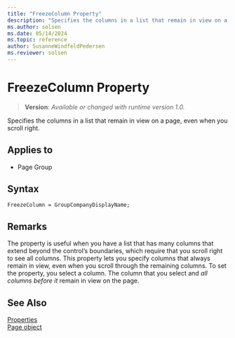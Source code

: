 ```yaml
---
title: "FreezeColumn Property"
description: "Specifies the columns in a list that remain in view on a page, even when you scroll right."
ms.author: solsen
ms.date: 05/14/2024
ms.topic: reference
author: SusanneWindfeldPedersen
ms.reviewer: solsen
---
```

[//]: # (START>DO_NOT_EDIT)
[//]: # (IMPORTANT:Do not edit any of the content between here and the END>DO_NOT_EDIT.)
[//]: # (Any modifications should be made in the .xml files in the ModernDev repo.)
# FreezeColumn Property
> **Version**: _Available or changed with runtime version 1.0._

Specifies the columns in a list that remain in view on a page, even when you scroll right.

## Applies to
-   Page Group

[//]: # (IMPORTANT: END>DO_NOT_EDIT)

## Syntax

```AL
FreezeColumn = GroupCompanyDisplayName;
```

## Remarks

The property is useful when you have a list that has many columns that extend beyond the control’s boundaries, which require that you scroll right to see all columns. This property lets you specify columns that always remain in view, even when you scroll through the remaining columns. To set the property, you select a column. The column that you select and *all columns before it* remain in view on the page.

## See Also  

[Properties](devenv-properties.md)  
[Page object](../devenv-page-object.md)  
